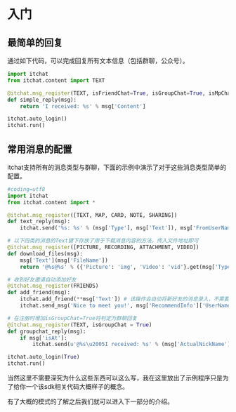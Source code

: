 # 入门

## 最简单的回复

通过如下代码，可以完成回复所有文本信息（包括群聊，公众号）。

```python
import itchat
from itchat.content import TEXT

@itchat.msg_register(TEXT, isFriendChat=True, isGroupChat=True, isMpChat=True)
def simple_reply(msg):
    return 'I received: %s' % msg['Content']

itchat.auto_login()
itchat.run()
```

## 常用消息的配置

itchat支持所有的消息类型与群聊，下面的示例中演示了对于这些消息类型简单的配置。

```python
#coding=utf8
import itchat
from itchat.content import *

@itchat.msg_register([TEXT, MAP, CARD, NOTE, SHARING])
def text_reply(msg):
    itchat.send('%s: %s' % (msg['Type'], msg['Text']), msg['FromUserName'])

# 以下四类的消息的Text键下存放了用于下载消息内容的方法，传入文件地址即可
@itchat.msg_register([PICTURE, RECORDING, ATTACHMENT, VIDEO])
def download_files(msg):
    msg['Text'](msg['FileName'])
    return '@%s@%s' % ({'Picture': 'img', 'Video': 'vid'}.get(msg['Type'], 'fil'), msg['FileName'])

# 收到好友邀请自动添加好友
@itchat.msg_register(FRIENDS)
def add_friend(msg):
    itchat.add_friend(**msg['Text']) # 该操作会自动将新好友的消息录入，不需要重载通讯录
    itchat.send_msg('Nice to meet you!', msg['RecommendInfo']['UserName'])

# 在注册时增加isGroupChat=True将判定为群聊回复
@itchat.msg_register(TEXT, isGroupChat = True)
def groupchat_reply(msg):
    if msg['isAt']:
        itchat.send(u'@%s\u2005I received: %s' % (msg['ActualNickName'], msg['Content']), msg['FromUserName'])

itchat.auto_login(True)
itchat.run()
```

当然这里不需要深究为什么这些东西可以这么写，我在这里放出了示例程序只是为了给你一个该sdk相关代码大概样子的概念。

有了大概的模式的了解之后我们就可以进入下一部分的介绍。
